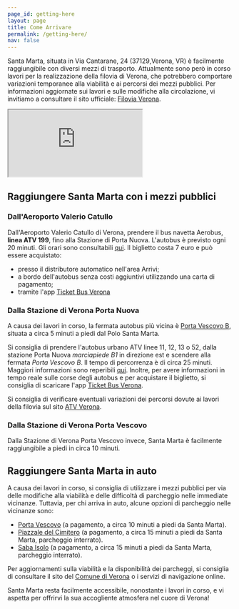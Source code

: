 ```yaml
---
page_id: getting-here
layout: page
title: Come Arrivare
permalink: /getting-here/
nav: false
---
```


Santa Marta, situata in Via Cantarane, 24 (37129,Verona, VR) è facilmente raggiungibile con diversi mezzi di trasporto. Attualmente sono però in corso lavori per la realizzazione della filovia di Verona, che potrebbero comportare variazioni temporanee alla viabilità e ai percorsi dei mezzi pubblici. Per informazioni aggiornate sui lavori e sulle modifiche alla circolazione, vi invitiamo a consultare il sito ufficiale: [Filovia Verona](https://filoviaverona.it/inizio-lavori-in-via-venti-settembre/).

<iframe class="rounded mx-auto embeddedmap" title="Map of Polo Universitario Santa Marta, Via Cantarane 24, 37129, Verona"
        src="https://www.openstreetmap.org/export/embed.html?bbox=11.008939146995546%2C45.437098628791155%2C11.01405680179596%2C45.43945494909719&amp;layer=mapnik&amp;marker=45.43827680124404%2C11.011497974395752">
</iframe>

## Raggiungere Santa Marta con i mezzi pubblici

### Dall'Aeroporto Valerio Catullo

Dall'Aeroporto Valerio Catullo di Verona, prendere il bus navetta Aerobus, **linea ATV 199**, fino alla Stazione di Porta Nuova. L'autobus è previsto ogni 20 minuti. Gli orari sono consultabili [qui](https://www.aeroportoverona.it/trasporti/autobus.html). Il biglietto costa 7 euro e può essere acquistato:
- presso il distributore automatico nell'area Arrivi;
- a bordo dell'autobus senza costi aggiuntivi utilizzando una carta di pagamento;
- tramite l'app [Ticket Bus Verona](https://www.atv.verona.it/App_Ticketbus?uniq=1741c9017dc117741c3960f80a3a8d2f6)
  

### Dalla Stazione di Verona Porta Nuova

A causa dei lavori in corso, la fermata autobus più vicina è [Porta Vescovo B](https://www.openstreetmap.org/?mlat=45.439830&mlon=11.015497#map=19/45.439830/11.015497&layers=N), situata a circa 5 minuti a piedi dal Polo Santa Marta.

Si consiglia di prendere l'autobus urbano ATV linee 11, 12, 13 o 52, dalla stazione Porta Nuova *marciapiede B1* in direzione est e scendere alla fermata *Porta Vescovo B*.  Il tempo di percorrenza è di circa 25 minuti.  
Maggiori informazioni sono reperibili [qui](https://www.mycicero.it/atv-vr/TPWebPortal/it/timetable/stops). Inoltre, per avere informazioni in tempo reale sulle corse degli autobus e per acquistare il biglietto, si consiglia di scaricare l'app [Ticket Bus Verona](https://www.atv.verona.it/App_Ticketbus?uniq=1741c9017dc117741c3960f80a3a8d2f6).

Si consiglia di verificare eventuali variazioni dei percorsi dovute ai lavori della filovia sul sito [ATV Verona](https://www.atv.verona.it/deviazioni-bus-chiusura-via-XXSettembre).

### Dalla Stazione di Verona Porta Vescovo

Dalla Stazione di Verona Porta Vescovo invece, Santa Marta è facilmente raggiungibile a piedi in circa 10 minuti. 


## Raggiungere Santa Marta in auto

A causa dei lavori in corso, si consiglia di utilizzare i mezzi pubblici per via delle modifiche alla viabilità e delle difficoltà di parcheggio nelle immediate vicinanze. Tuttavia, per chi arriva in auto, alcune opzioni di parcheggio nelle vicinanze sono:

- [Porta Vescovo](https://www.openstreetmap.org/?mlat=45.436679&mlon=11.017978#map=18/45.436679/11.017978&layers=N) (a pagamento, a circa 10 minuti a piedi da Santa Marta).
- [Piazzale del Cimitero](https://www.openstreetmap.org/?mlat=45.433590&mlon=11.002287#map=18/45.433592/11.002287&layers=N) (a pagamento, a circa 15 minuti a piedi da Santa Marta, parcheggio interrato).
- [Saba Isolo](https://www.openstreetmap.org/?mlat=45.444367&mlon=11.003559#map=18/45.444365/11.003559&layers=N) (a pagamento, a circa 15 minuti a piedi da Santa Marta, parcheggio interrato).

Per aggiornamenti sulla viabilità e la disponibilità dei parcheggi, si consiglia di consultare il sito del [Comune di Verona](https://www.comune.verona.it/nqcontent.cfm?a_id=1351&tt=verona_agid) o i servizi di navigazione online.

Santa Marta resta facilmente accessibile, nonostante i lavori in corso, e vi aspetta per offrirvi la sua accogliente atmosfera nel cuore di Verona!